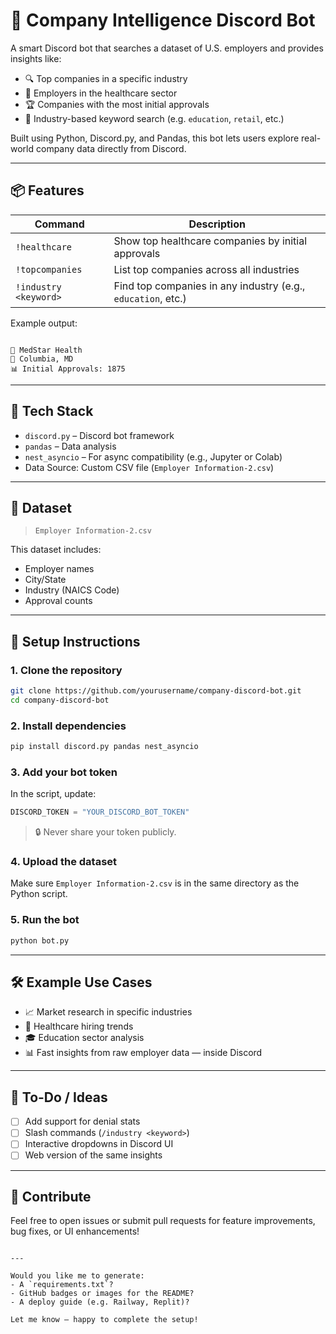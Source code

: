 
# 🧠 Company Intelligence Discord Bot

A smart Discord bot that searches a dataset of U.S. employers and provides insights like:

- 🔍 Top companies in a specific industry
- 🏥 Employers in the healthcare sector
- 🏆 Companies with the most initial approvals
- 🧠 Industry-based keyword search (e.g. `education`, `retail`, etc.)

Built using Python, Discord.py, and Pandas, this bot lets users explore real-world company data directly from Discord.

---

## 📦 Features

| Command              | Description                                                  |
|----------------------|--------------------------------------------------------------|
| `!healthcare`        | Show top healthcare companies by initial approvals           |
| `!topcompanies`      | List top companies across all industries                     |
| `!industry <keyword>`| Find top companies in any industry (e.g., `education`, etc.) |

Example output:
```

🏥 MedStar Health
📍 Columbia, MD
📊 Initial Approvals: 1875

````

---

## 🧰 Tech Stack

- `discord.py` – Discord bot framework
- `pandas` – Data analysis
- `nest_asyncio` – For async compatibility (e.g., Jupyter or Colab)
- Data Source: Custom CSV file (`Employer Information-2.csv`)

---

## 📁 Dataset

> `Employer Information-2.csv`

This dataset includes:
- Employer names
- City/State
- Industry (NAICS Code)
- Approval counts

---

## 🚀 Setup Instructions

### 1. Clone the repository

```bash
git clone https://github.com/yourusername/company-discord-bot.git
cd company-discord-bot
````

### 2. Install dependencies

```bash
pip install discord.py pandas nest_asyncio
```

### 3. Add your bot token

In the script, update:

```python
DISCORD_TOKEN = "YOUR_DISCORD_BOT_TOKEN"
```

> 🔒 Never share your token publicly.

### 4. Upload the dataset

Make sure `Employer Information-2.csv` is in the same directory as the Python script.

### 5. Run the bot

```bash
python bot.py
```

---

## 🛠️ Example Use Cases

* 📈 Market research in specific industries
* 🏥 Healthcare hiring trends
* 🎓 Education sector analysis
* 📊 Fast insights from raw employer data — inside Discord

---

## 📌 To-Do / Ideas

* [ ] Add support for denial stats
* [ ] Slash commands (`/industry <keyword>`)
* [ ] Interactive dropdowns in Discord UI
* [ ] Web version of the same insights

---

## 🤝 Contribute

Feel free to open issues or submit pull requests for feature improvements, bug fixes, or UI enhancements!

```

---

Would you like me to generate:
- A `requirements.txt`?
- GitHub badges or images for the README?
- A deploy guide (e.g. Railway, Replit)?

Let me know — happy to complete the setup!
```
